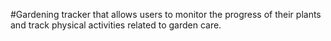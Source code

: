 #Gardening tracker that allows users to monitor the progress of their plants and track physical activities related to garden care.
